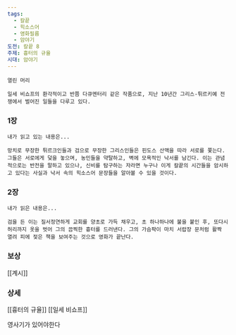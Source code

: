 ```yaml
---
tags:
  - 칼끝
  - 힉소스어
  - 영화필름
  - 암야기
도전: 칼끝 8
주제: 흉터의 규율
시대: 암야기
---
```



```
열린 머리

일세 비쇼프의 환각적이고 반쯤 다큐멘터리 같은 작품으로, 지난 10년간 그리스-튀르키예 전쟁에서 벌어진 일들을 다루고 있다.

```
### 1장

```
내가 읽고 있는 내용은...

망치로 무장한 튀르크인들과 검으로 무장한 그리스인들은 핀도스 산맥을 따라 서로를 쫓는다. 그들은 서로에게 덫을 놓으며, 농민들을 약탈하고, 벽에 모욕적인 낙서를 남긴다. 이는 관념적으로는 반전을 말하고 있으나, 신비를 탐구하는 자라면 누구나 이게 칼끝의 시간들을 암시하고 있다는 사실과 낙서 속의 힉소스어 문장들을 알아볼 수 있을 것이다. 
```
### 2장

```
내가 읽은 내용은...

검을 든 이는 질서정연하게 교회를 양초로 가득 채우고, 초 하나하나에 불을 붙인 후, 또다시 허리까지 옷을 벗어 그의 끔찍한 흉터를 드러낸다. 그의 가슴팍이 마치 서랍장 문처럼 활짝 열려 피에 젖은 책을 보여주는 것으로 영화가 끝난다.
```


### 보상

[[계시]]

### 상세

[[흉터의 규율]]
[[일세 비쇼프]]

영사기가 있어야한다